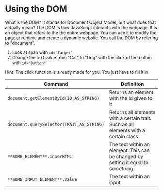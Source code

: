 # Using the DOM
What is the DOM? It stands for Document Object Model, but what does that actually mean? The DOM is how JavaScript interacts with the webpage. It is an object that refers to the the entire webpage. You can use it to modify the page at runtime and create a dynamic website. You call the DOM by refering to "document".

1. Look at span with `id="Target"`
2. Change the text value from "Cat" to "Dog" with the click of the button with `id="Button"`

Hint: The click function is already made for you. You just have to fill it in

|Command|Definition|
|---|---|
|`document.getElementById(ID_AS_STRING)`|Returns an element with the id given to it|
|`document.querySelector(TRAIT_AS_STRING)`|Returns all elements with a certain trait. Such as all elements with a certain class|
|`**SOME_ELEMENT**.innerHTML`|The text within an element. This can be changed by setting it equal to something.|
|`**SOME_INPUT_ELEMENT**.Value`|The text within an input|
